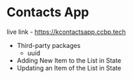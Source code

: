 # Contacts App

live link - https://kcontactsapp.ccbp.tech

- Third-party packages
  - uuid
- Adding New Item to the List in State
- Updating an Item of the List in State

